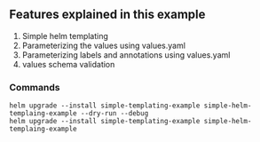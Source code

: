 ## Features explained in this example
1. Simple helm templating
2. Parameterizing the values using values.yaml
3. Parameterizing labels and annotations using values.yaml
4. values schema validation


### Commands
```
helm upgrade --install simple-templating-example simple-helm-templaing-example --dry-run --debug
helm upgrade --install simple-templating-example simple-helm-templaing-example
```